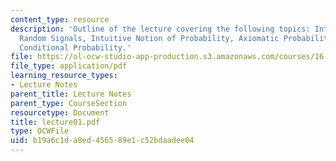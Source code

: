 ```yaml
---
content_type: resource
description: 'Outline of the lecture covering the following topics: Introduction to
  Random Signals, Intuitive Notion of Probability, Axiomatic Probability, Joint and
  Conditional Probability.'
file: https://ol-ocw-studio-app-production.s3.amazonaws.com/courses/16-322-stochastic-estimation-and-control-fall-2004/b19a6c1da8ed456589e1c52bdaadee04_lecture01.pdf
file_type: application/pdf
learning_resource_types:
- Lecture Notes
parent_title: Lecture Notes
parent_type: CourseSection
resourcetype: Document
title: lecture01.pdf
type: OCWFile
uid: b19a6c1d-a8ed-4565-89e1-c52bdaadee04
---
```

